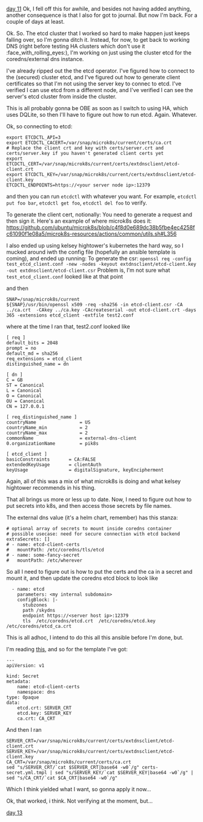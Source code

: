 [day 11](day_11.md)
Ok, I fell off this for awhile, and besides not having added anything, another consequence is that I also for got to journal. But now I'm back. For a couple of days at least.

Ok. So. The etcd cluster that I worked so hard to make happen just keeps falling over, so I'm gonna ditch it. Instead, for now, to get back to working DNS (right before testing HA clusters which don't use it :face_with_rolling_eyes:), I'm working on just using the cluster etcd for the coredns/external dns instance.

I've already ripped out the the etcd operator. I've figured how to connect to the (secured) cluster etcd, and I've figured out how to generate client certificates so that I'm not using the server key to connec to etcd. I've verified I can use etcd from a different node, and I've verified I can see the server's etcd cluster from inside the cluster.

This is all probably gonna be OBE as soon as I switch to using HA, which uses DQLite, so then I'll have to figure out how to run etcd. Again. Whatever.

Ok, so connecting to etcd:
```
export ETCDCTL_API=3
export ETCDCTL_CACERT=/var/snap/microk8s/current/certs/ca.crt
# Replace the client crt and key with certs/server.crt and certs/server.key if you haven't generated client certs yet
export ETCDCTL_CERT=/var/snap/microk8s/current/certs/extdnsclient/etcd-client.crt
export ETCDCTL_KEY=/var/snap/microk8s/current/certs/extdnsclient/etcd-client.key
ETCDCTL_ENDPOINTS=https://<your server node ip>:12379
```

and then you can run `etcdctl` with whatever you want. For example, `etcdctl put foo bar`, `etcdctl get foo`, `etcdctl del foo` to verify.

To generate the client cert, notionally:
You need to generate a request and then sign it. Here's an example of where microk8s does it:
https://github.com/ubuntu/microk8s/blob/c4f8d0e689dc38b5fbe4ec4258fc61090f1e08a5/microk8s-resources/actions/common/utils.sh#L356


I also ended up using kelsey hightower's kubernetes the hard way, so I mucked around iwth the config file (hopefully an ansible template is coming), and ended up running:
To generate the csr:
`openssl req -config test_etcd_client.conf -new -nodes -keyout extdnsclient/etcd-client.key -out extdnsclient/etcd-client.csr`
Problem is, I'm not sure what `test_etcd_client.conf` looked like at that point 

and then

```
SNAP=/snap/microk8s/current
${SNAP}/usr/bin/openssl x509 -req -sha256 -in etcd-client.csr -CA ../ca.crt  -CAkey ../ca.key -CAcreateserial -out etcd-client.crt -days 365 -extensions etcd_client -extfile test2.conf
```

where at the time I ran that, test2.conf looked like
```
[ req ]
default_bits = 2048
prompt = no
default_md = sha256
req_extensions = etcd_client
distinguished_name = dn

[ dn ]
C = GB
ST = Canonical
L = Canonical
O = Canonical
OU = Canonical
CN = 127.0.0.1

[ req_distinguished_name ]
countryName                = US
countryName_min            = 2
countryName_max            = 2
commonName                 = external-dns-client
0.organizationName         = pik8s

[ etcd_client ]
basicConstraints       = CA:FALSE
extendedKeyUsage       = clientAuth
keyUsage               = digitalSignature, keyEncipherment
```

Again, all of this was a mix of what microk8s is doing and what kelsey hightower recommends in his thing.

That all brings us more or less up to date. Now, I need to figure out how to put secrets into k8s, and then access those secrets by file names. 

The external dns value (it's a helm chart, remember) has this stanza:
```
# optional array of secrets to mount inside coredns container
# possible usecase: need for secure connection with etcd backend
extraSecrets: []
# - name: etcd-client-certs
#   mountPath: /etc/coredns/tls/etcd
# - name: some-fancy-secret
#   mountPath: /etc/wherever
```

So all I need to figure out is how to put the certs and the ca in a secret and mount it, and then update the coredns etcd block to look like
```
  - name: etcd
    parameters: <my internal subdomain>
    configBlock: |-
      stubzones
      path /skydns
      endpoint https://<server host ip>:12379
      tls  /etc/coredns/etcd.crt  /etc/coredns/etcd.key /etc/coredns/etcd_ca.crt
```

This is all adhoc, I intend to do this all this ansible before I'm done, but.

I'm reading [this](https://stackoverflow.com/questions/36887946/how-to-set-secret-files-to-kubernetes-secrets-by-yaml), and so for the template I've got:
```
---
apiVersion: v1    

kind: Secret
metadata:
    name: etcd-client-certs
    namespace: dns
type: Opaque
data:
    etcd.crt: SERVER_CRT
    etcd.key: SERVER_KEY
    ca.crt: CA_CRT
```

And then I ran
```
SERVER_CRT=/var/snap/microk8s/current/certs/extdnsclient/etcd-client.crt
SERVER_KEY=/var/snap/microk8s/current/certs/extdnsclient/etcd-client.key
CA_CRT=/var/snap/microk8s/current/certs/ca.crt
sed "s/SERVER_CRT/`cat $SERVER_CRT|base64 -w0`/g" certs-secret.yml.tmpl | sed "s/SERVER_KEY/`cat $SERVER_KEY|base64 -w0`/g" | sed "s/CA_CRT/`cat $CA_CRT|base64 -w0`/g"
```

Which I think yielded what I want, so gonna apply it now...

Ok, that worked, i think. Not verifying at the moment, but...

[day 13](day_13.md)
